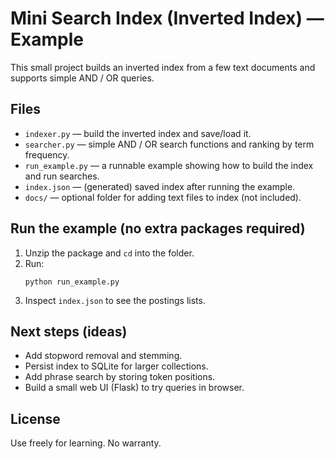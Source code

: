 # Mini Search Index (Inverted Index) — Example

This small project builds an inverted index from a few text documents and supports simple AND / OR queries.

## Files
- `indexer.py` — build the inverted index and save/load it.
- `searcher.py` — simple AND / OR search functions and ranking by term frequency.
- `run_example.py` — a runnable example showing how to build the index and run searches.
- `index.json` — (generated) saved index after running the example.
- `docs/` — optional folder for adding text files to index (not included).

## Run the example (no extra packages required)
1. Unzip the package and `cd` into the folder.
2. Run:
    ```
    python run_example.py
    ```
3. Inspect `index.json` to see the postings lists.

## Next steps (ideas)
- Add stopword removal and stemming.
- Persist index to SQLite for larger collections.
- Add phrase search by storing token positions.
- Build a small web UI (Flask) to try queries in browser.

## License
Use freely for learning. No warranty.
